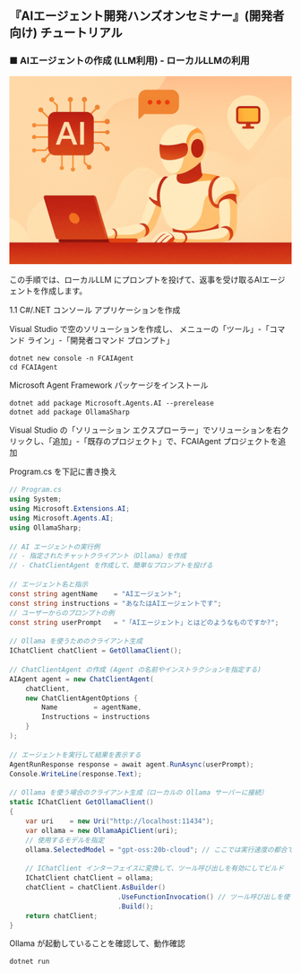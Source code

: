 ## 『AIエージェント開発ハンズオンセミナー』(開発者向け) チュートリアル

### ■ AIエージェントの作成 (LLM利用) - ローカルLLMの利用
![AIエージェントの作成 (LLM利用) - ローカルLLMの利用](./Images/tutorial_banner_11.png)

この手順では、ローカルLLM にプロンプトを投げて、返事を受け取るAIエージェントを作成します。

1.1 C#/.NET コンソール アプリケーションを作成

Visual Studio で空のソリューションを作成し、
メニューの「ツール」-「コマンド ライン」-「開発者コマンド プロンプト」

```console
dotnet new console -n FCAIAgent
cd FCAIAgent
```

Microsoft Agent Framework パッケージをインストール

```console
dotnet add package Microsoft.Agents.AI --prerelease
dotnet add package OllamaSharp
```

Visual Studio の「ソリューション エクスプローラー」でソリューションを右クリックし、「追加」-「既存のプロジェクト」で、FCAIAgent プロジェクトを追加

Program.cs を下記に書き換え

```csharp
// Program.cs
using System;
using Microsoft.Extensions.AI;
using Microsoft.Agents.AI;
using OllamaSharp;

// AI エージェントの実行例
// - 指定されたチャットクライアント（Ollama）を作成
// - ChatClientAgent を作成して、簡単なプロンプトを投げる

// エージェント名と指示
const string agentName    = "AIエージェント";
const string instructions = "あなたはAIエージェントです";
// ユーザーからのプロンプトの例
const string userPrompt   = "「AIエージェント」とはどのようなものですか?";

// Ollama を使うためのクライアント生成
IChatClient chatClient = GetOllamaClient();

// ChatClientAgent の作成 (Agent の名前やインストラクションを指定する)
AIAgent agent = new ChatClientAgent(
    chatClient,
    new ChatClientAgentOptions {
        Name         = agentName,
        Instructions = instructions
    }
);

// エージェントを実行して結果を表示する
AgentRunResponse response = await agent.RunAsync(userPrompt);
Console.WriteLine(response.Text);

// Ollama を使う場合のクライアント生成（ローカルの Ollama サーバーに接続）
static IChatClient GetOllamaClient()
{
    var uri    = new Uri("http://localhost:11434");
    var ollama = new OllamaApiClient(uri);
    // 使用するモデルを指定
    ollama.SelectedModel = "gpt-oss:20b-cloud"; // ここでは実行速度の都合でクラウドのものを選択しているが、ローカルLLMの場合は "gemma3:latest" など

    // IChatClient インターフェイスに変換して、ツール呼び出しを有効にしてビルド
    IChatClient chatClient = ollama;
    chatClient = chatClient.AsBuilder()
                           .UseFunctionInvocation() // ツール呼び出しを使う
                           .Build();
    return chatClient;
}
```

Ollama が起動していることを確認して、動作確認

```console
dotnet run
```
